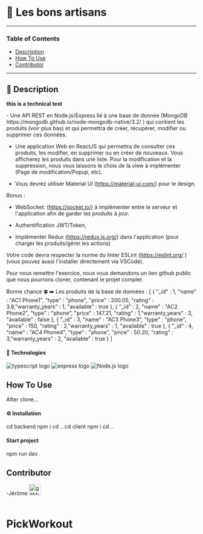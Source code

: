 # 🚀 Les bons artisans

---

### Table of Contents

- [Description](#description)
- [How To Use](#how-to-use)
- [Contributor](#contributor)

---

## 📖 Description

**this is a technical test**

<div>
- Une API REST en Node.js/Express lié à une base de donnée (MongoDB https://mongodb.github.io/node-mongodb-native/3.2/ ) qui contient les produits (voir plus bas) et qui permettra de créer, récupérer, modifier ou supprimer ces données.

- Une application Web en ReactJS qui permettra de consulter ces produits, les modifier, en supprimer ou en créer de nouveaux. Vous afficherez les produits dans une liste. Pour la modification et la suppression, nous vous laissons le choix de la view à implémenter (Page de modification/Popup, etc).

- Vous devrez utiliser Material UI (https://material-ui.com/) pour le design.

Bonus :

- WebSocket: (https://socket.io/) à implémenter entre le serveur et l'application afin de garder les produits à jour.

- Authentification JWT/Token,

- Implémenter Redux (https://redux.js.org/) dans l'application (pour charger les produits/gérer les actions)

Votre code devra respecter la norme du linter ESLint (https://eslint.org/ ) (vous pouvez aussi l'installer directement via VSCode).

Pour nous remettre l'exercice, nous vous demandons un lien github public que nous pourrons cloner, contenant le projet complet.

Bonne chance 🍀 ➡️ Les produits de la base de données : [ { "_id" : 1, "name" : "AC1 Phone1", "type" : "phone", "price" : 200.05, "rating" : 3.8,"warranty_years" : 1, "available" : true }, { "_id" : 2, "name" : "AC2 Phone2", "type" : "phone", "price" : 147.21, "rating" : 1,"warranty_years" : 3, "available" : false }, { "_id" : 3, "name" : "AC3 Phone3", "type" : "phone", "price" : 150, "rating" : 2,"warranty_years" : 1, "available" : true }, { "_id" : 4, "name" : "AC4 Phone4", "type" : "phone", "price" : 50.20, "rating" : 3,"warranty_years" : 2, "available" : true } ]

</div>

#### 🔬 Technologies

<div>
    <img src="https://img.shields.io/badge/Typescrypt-2C95E9?style=for-the-badge&logo=typescript&logoColor=white" alt="typescript logo"/>
    <img src="https://img.shields.io/badge/Express.js-000000?style=for-the-badge&logo=express&logoColor=white" alt="express logo"/>
    <img src="https://img.shields.io/badge/Node.js-339933?style=for-the-badge&logo=nodedotjs&logoColor=white" alt="Node.js logo"/>
</div>

## How To Use
After clone...
#### ⚙️ Installation
cd backend 
npm i 
cd ..
cd client
npm i 
cd ..
#### Start project 
npm run dev


## Contributor

-<spam>Jérôme</spam> [<img alt="githb link" width="30px" src="./img/Octocat.jpg"/>][jérôme]
<br />
<br />

[jérôme]: https://github.com/jeromeEliezer

# PickWorkout
